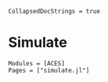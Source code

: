 ```@meta
CollapsedDocStrings = true
```

# Simulate

```@autodocs
Modules = [ACES]
Pages = ["simulate.jl"]
```